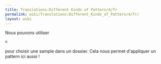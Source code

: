 ```yaml
---
title: Translations:Different Kinds of Pattern/4/fr
permalink: wiki/Translations:Different_Kinds_of_Pattern/4/fr/
layout: wiki
---
```


Nous pouvons utiliser

``` Haskell
n
```

pour choisir une sample dans un dossier. Cela nous permet d'appliquer un
pattern ici aussi !
